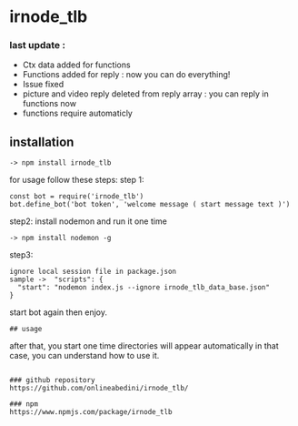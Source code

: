 # irnode_tlb

### last update : 
 - Ctx data added for functions
 - Functions added for reply : now you can do everything!
 - Issue fixed
 - picture and video reply deleted from reply array : you can reply in functions now
 - functions require automaticly

## installation
```
-> npm install irnode_tlb
```
for usage follow these steps:
step 1: 
```
const bot = require('irnode_tlb')
bot.define_bot('bot token', 'welcome message ( start message text )')
```
step2:
install nodemon and run it one time
```
-> npm install nodemon -g
```
step3:
```
ignore local session file in package.json
sample ->  "scripts": {
  "start": "nodemon index.js --ignore irnode_tlb_data_base.json"
}
```
start bot again then enjoy.

```
## usage
```
after that, you start one time directories will appear automatically
in that case, you can understand how to use it.
```

### github repository
https://github.com/onlineabedini/irnode_tlb/

### npm
https://www.npmjs.com/package/irnode_tlb
